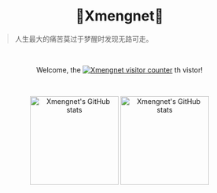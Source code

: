 
<h1 align="center">👋Xmengnet👋</h1>

<p align="center">
<blockquote>人生最大的痛苦莫过于梦醒时发现无路可走。</blockquote>
</p>
</br>

<p align="center">
Welcome, the
<a href="https://github.com/xmengnet" target="_blank"><img src="https://count.getloli.com/get/@Xmengnet?theme=asoul" alt="Xmengnet visitor counter"></a>
th vistor!
</p>

</br>

<p align="center">
<a href="https://github.com/Xmengnet" target="_blank"><img src="https://github-readme-stats.vercel.app/api?username=Xmengnet&show_icons=true&bg_color=15,2CD8D5,C5C1FF&title_color=fff&text_color=fff&icon_color=fff&hide_border=true" alt="Xmengnet's GitHub stats" height="180px"></a>
<a href="https://github.com/Xmengnet" target="_blank"><img src="https://github-readme-stats.vercel.app/api/top-langs/?username=Xmengnet&hide=javascript,html,css&layout=compact&bg_color=15,C5C1FF,FFBAC3&title_color=fff&text_color=fff&icon_color=fff&hide_border=true" alt="Xmengnet's GitHub stats" height="180px"></a>
</p>
